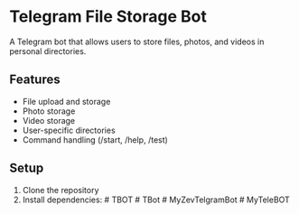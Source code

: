 # Telegram File Storage Bot

A Telegram bot that allows users to store files, photos, and videos in personal directories.

## Features
- File upload and storage
- Photo storage
- Video storage
- User-specific directories
- Command handling (/start, /help, /test)

## Setup
1. Clone the repository
2. Install dependencies:
#   T B O T  
 #   T B o t  
 #   M y Z e v T e l g r a m B o t  
 #   M y T e l e B O T  
 